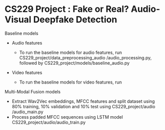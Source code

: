 # CS229 Project : Fake or Real? Audio-Visual Deepfake Detection

Baseline models

- Audio features
  - To run the baseline models for audio features, run CS229_project/data_preprocessing_audio
    /audio_processing.py, followed by CS229_project/models/baseline_audio.py

- Video features
  - To run the baseline models for video features, run 

Multi-Modal Fusion models
- Extract Wav2Vec embeddings, MFCC features and split dataset using 80% training, 10% validation and 10% test using CS229_project/audio
/audio_main.py
- Process padded MFCC sequences using LSTM model CS229_project/audio/audio_train.py
